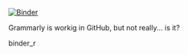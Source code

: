 [![Binder](https://mybinder.org/badge_logo.svg)](https://mybinder.org/v2/gh/RetoSchmucki/binder_r/master?filepath=plot_curve.ipynb)

Grammarly is workig in GitHub, but not really... is it?

binder_r
